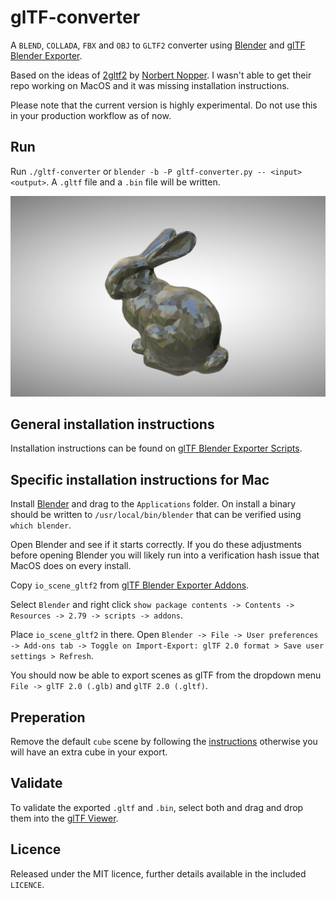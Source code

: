 # glTF-converter

A `BLEND`, `COLLADA`, `FBX` and `OBJ` to `GLTF2` converter using [Blender](https://www.blender.org/download/) and [glTF Blender Exporter](https://github.com/KhronosGroup/glTF-Blender-Exporter).

Based on the ideas of [2gltf2](https://github.com/ux3d/2gltf2) by [Norbert Nopper](https://twitter.com/McNopper). I wasn't able to get their repo working on MacOS and it was missing installation instructions.

Please note that the current version is highly experimental. Do not use this in your production workflow as of now. 

## Run
Run `./gltf-converter` or `blender -b -P gltf-converter.py -- <input> <output>`. A `.gltf` file and a `.bin` file will be written.

![.obj to .gltf bunny in glTF viewer](example/bunny.jpg)

## General installation instructions
Installation instructions can be found on [glTF Blender Exporter Scripts](https://github.com/KhronosGroup/glTF-Blender-Exporter/tree/master/scripts).

## Specific installation instructions for Mac
Install [Blender](https://www.blender.org/download/) and drag to the `Applications` folder. On install a binary should be written to `/usr/local/bin/blender` that can be verified using `which blender`.

Open Blender and see if it starts correctly. If you do these adjustments before opening Blender you will likely run into a verification hash issue that MacOS does on every install.

Copy `io_scene_gltf2` from [glTF Blender Exporter Addons](https://github.com/KhronosGroup/glTF-Blender-Exporter/tree/master/scripts/addons).

Select `Blender` and right click `show package contents -> Contents -> Resources -> 2.79 -> scripts -> addons`.

Place `io_scene_gltf2` in there. Open `Blender -> File -> User preferences -> Add-ons tab -> Toggle on Import-Export: glTF 2.0 format > Save user settings > Refresh`.

You should now be able to export scenes as glTF from the dropdown menu `File -> glTF 2.0 (.glb)` and `glTF 2.0 (.gltf)`.

## Preperation
Remove the default `cube` scene by following the [instructions](https://blender.stackexchange.com/questions/5574/how-to-remove-the-default-cube) otherwise you will have an extra cube in your export.

## Validate
To validate the exported `.gltf` and `.bin`, select both and drag and drop them into the [glTF Viewer](https://gltf-viewer.donmccurdy.com/).

## Licence
Released under the MIT licence, further details available in the included `LICENCE`.